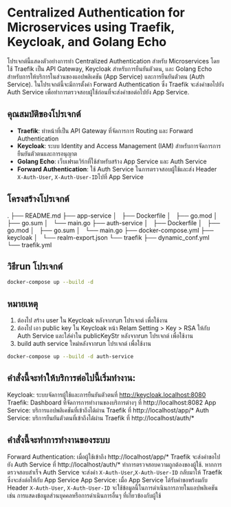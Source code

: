 # Centralized Authentication for Microservices using Traefik, Keycloak, and Golang Echo

โปรเจกต์นี้แสดงตัวอย่างการทำ Centralized Authentication สำหรับ Microservices โดยใช้ Traefik เป็น API Gateway, Keycloak สำหรับการยืนยันตัวตน, และ Golang Echo สำหรับการให้บริการในส่วนของแอปพลิเคชัน (App Service) และการยืนยันตัวตน (Auth Service). ในโปรเจกต์นี้จะมีการตั้งค่า Forward Authentication ซึ่ง Traefik จะส่งคำขอไปยัง Auth Service เพื่อทำการตรวจสอบผู้ใช้ก่อนที่จะส่งคำขอต่อไปยัง App Service.

## คุณสมบัติของโปรเจกต์

- **Traefik**: ทำหน้าที่เป็น API Gateway ที่จัดการการ Routing และ Forward Authentication
- **Keycloak**: ระบบ Identity and Access Management (IAM) สำหรับการจัดการการยืนยันตัวตนและการอนุญาต
- **Golang Echo**: เว็บเฟรมเวิร์กที่ใช้สำหรับสร้าง App Service และ Auth Service
- **Forward Authentication**: ใช้ Auth Service ในการตรวจสอบผู้ใช้และส่ง Header `X-Auth-User`, `X-Auth-User-ID`ไปที่ App Service

## โครงสร้างโปรเจกต์
.
├── README.md
├── app-service
│   ├── Dockerfile
│   ├── go.mod
│   ├── go.sum
│   └── main.go
├── auth-service
│   ├── Dockerfile
│   ├── go.mod
│   ├── go.sum
│   └── main.go
├── docker-compose.yml
├── keycloak
│   └── realm-export.json
└── traefik
    ├── dynamic_conf.yml
    └── traefik.yml


## วิธีrun โปรเจกต์

```bash
docker-compose up --build -d
```

## หมายเหตุ
1. ต้องไป สร้าง user ใน Keycloak หลังจากrun โปรเจกต์ เพื่อใช้งาน
2. ต้องไป เอา public key ใน Keycloak หน้า Relam Setting > Key > RSA  ให้กับ Auth Service และใส่ค่าใน publicKeyStr หลังจากrun โปรเจกต์ เพื่อใช้งาน
3. build auth service ใหม่หลังจากrun โปรเจกต์ เพื่อใช้งาน
```bash
docker-compose up --build -d auth-service
```

## คำสั่งนี้จะทำให้บริการต่อไปนี้เริ่มทำงาน:

Keycloak: ระบบจัดการผู้ใช้และการยืนยันตัวตนที่ http://keycloak.localhost:8080
Traefik: Dashboard ที่จัดการการทำงานของบริการต่างๆ ที่ http://localhost:8082
App Service: บริการแอปพลิเคชันที่เข้าถึงได้ผ่าน Traefik ที่ http://localhost/app/*
Auth Service: บริการยืนยันตัวตนที่เข้าถึงได้ผ่าน Traefik ที่ http://localhost/auth/*

## คำสั่งนี้จะทำการทำงานของระบบ
Forward Authentication: เมื่อผู้ใช้เข้าถึง http://localhost/app/* Traefik จะส่งคำขอไปยัง Auth Service ที่ http://localhost/auth/* ทำการตรวจสอบความถูกต้องของผู้ใช้. หากการตรวจสอบสำเร็จ Auth Service จะส่งค่า `X-Auth-User`,`X-Auth-User-ID`  กลับมาให้ Traefik ซึ่งจะส่งต่อให้กับ App Service
App Service: เมื่อ App Service ได้รับคำขอพร้อมกับ Header `X-Auth-User`, `X-Auth-User-ID` จะใช้ข้อมูลนี้ในการดำเนินการภายในแอปพลิเคชัน เช่น การแสดงข้อมูลส่วนบุคคลหรือการดำเนินการอื่นๆ ที่เกี่ยวข้องกับผู้ใช้
